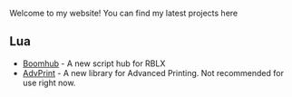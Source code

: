 Welcome to my website!
You can find my latest projects here

## Lua
- [Boomhub](https://github.com/NikoNiyazi/boomhub) - A new script hub for RBLX
- [AdvPrint](https://github.com/NikoNiyazi/advprint) - A new library for Advanced Printing. Not recommended for use right now.
